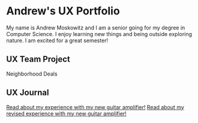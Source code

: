 # Andrew's UX Portfolio

My name is Andrew Moskowitz and I am a senior going for my degree in Computer Science. I enjoy learning new things and being outside exploring nature. I am excited for a great semester!

## UX Team Project

Neighborhood Deals

## UX Journal

[Read about my experience with my new guitar amplifier!](j01/)
[Read about my revised experience with my new guitar amplifier!](j02/)
